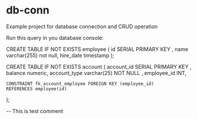 # db-conn
Example project for database connection and CRUD operation


Run this query in you database console:

CREATE TABLE IF NOT EXISTS employee
(
    id          SERIAL PRIMARY KEY ,
    name        varchar(255) not null,
    hire_date   timestamp
);


CREATE TABLE IF NOT EXISTS account
(
    account_id          SERIAL PRIMARY KEY ,
    balance             numeric,
    account_type        varchar(25) NOT NULL ,
    employee_id         INT,

    CONSTRAINT fk_account_employee FOREIGN KEY (employee_id)
    REFERENCES employee(id)
);

-- This is test comment
